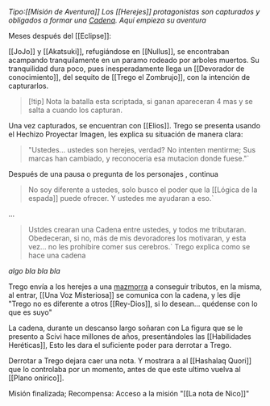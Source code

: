 _Tipo:[[Misión de  Aventura]]_
_Los [[Herejes]] protagonistas son capturados y obligados a formar una [Cadena](Cadenas). Aquí empieza su aventura_ 

Meses después del [[Eclipse]]:

[[JoJo]] y [[Akatsuki]], refugiándose en [[Nullus]], se encontraban acampando tranquilamente en un paramo rodeado por arboles muertos. Su tranquilidad dura poco, pues inesperadamente llega un [[Devorador de conocimiento]], del sequito de [[Trego el Zombrujo]], con la intención de capturarlos.

> [!tip] Nota
> la batalla esta scriptada, si ganan apareceran 4 mas y se salta a cuando los capturan.

Una vez capturados, se encuentran con [[Elios]]. Trego se presenta usando el Hechizo Proyectar Imagen, les explica su situación de manera clara:

>"Ustedes... ustedes son herejes, verdad? No intenten mentirme; Sus marcas han cambiado, y reconoceria esa mutacion donde fuese."`

Después de una pausa o pregunta de los personajes , continua

>No soy diferente a ustedes, solo busco el poder que la [[Lógica de la espada]] puede ofrecer. Y ustedes me ayudaran a eso.`

...

>Ustdes crearan una Cadena entre ustedes, y todos me tributaran. Obedeceran, si no, más de mis devoradores los motivaran, y esta vez... no les prohibire comer sus cerebros.`
 Trego explica como se hace una cadena

*algo bla bla bla*

Trego envía a los herejes a una [mazmorra](Mazmorra%20de%20La%20Cadena%20de%20los%20Herejes.md) a conseguir tributos, en la misma, al entrar, [[Una Voz Misteriosa]] se comunica con la cadena, y les dije "Trego no es diferente a otros [[Rey-Dios]], si lo desean... quédense con lo que es suyo"

La cadena, durante un descanso largo soñaran con La figura que se le presento a Scivi hace millones de años, presentándoles las [[Habilidades Heréticas]], Esto les dara el suficiente poder para derrotar a Trego.

Derrotar a Trego dejara caer una nota. Y mostrara a al [[Hashalaq Quori]] que lo controlaba por un momento, antes de que este ultimo vuelva al [[Plano onírico]].

Misión finalizada; Recompensa: Acceso a la misión "[[La nota de Nico]]"
